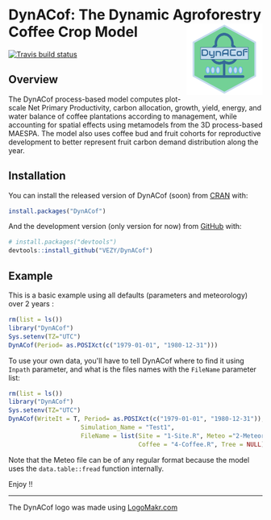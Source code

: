 <!-- README.md is generated from README.Rmd. Please edit that file -->

DynACof: The Dynamic Agroforestry Coffee Crop Model <img src="man/figures/logo.png" alt="logo" style="width:30%;height:auto;" align="right" />
==============================================================================================================================================

<!-- [![Travis build status](https://travis-ci.com/VEZY/DynACof.svg?branch=master)](https://travis-ci.org/VEZY/DynACof)   -->
[![Travis build status](https://travis-ci.com/VEZY/DynACof.svg?token=oehDDxBpmrzeWX8AdyPo&branch=master)](https://travis-ci.com/VEZY/DynACof)

Overview
--------

The DynACof process-based model computes plot-scale Net Primary Productivity, carbon allocation, growth, yield, energy, and water balance of coffee plantations according to management, while accounting for spatial effects using metamodels from the 3D process-based MAESPA. The model also uses coffee bud and fruit cohorts for reproductive development to better represent fruit carbon demand distribution along the year.

Installation
------------

You can install the released version of DynACof (soon) from [CRAN](https://CRAN.R-project.org) with:

``` r
install.packages("DynACof")
```

And the development version (only version for now) from [GitHub](https://github.com/) with:

``` r
# install.packages("devtools")
devtools::install_github("VEZY/DynACof")
```

Example
-------

This is a basic example using all defaults (parameters and meteorology) over 2 years :

``` r
rm(list = ls())
library("DynACof")
Sys.setenv(TZ="UTC")
DynACof(Period= as.POSIXct(c("1979-01-01", "1980-12-31")))
```

To use your own data, you'll have to tell DynACof where to find it using `Inpath` parameter, and what is the files names with the `FileName` parameter list:

``` r
rm(list = ls())
library("DynACof")
Sys.setenv(TZ="UTC")
DynACof(WriteIt = T, Period= as.POSIXct(c("1979-01-01", "1980-12-31")),Inpath = "1-Input/Aquiares/",
                    Simulation_Name = "Test1",
                    FileName = list(Site = "1-Site.R", Meteo ="2-Meteorology.txt", Soil = "3-Soil.R",
                                    Coffee = "4-Coffee.R", Tree = NULL))
```

Note that the Meteo file can be of any regular format because the model uses the `data.table::fread` function internally.

Enjoy !!

------------------------------------------------------------------------

The DynACof logo was made using <a href="http://logomakr.com" title="Logo Makr">LogoMakr.com</a>
